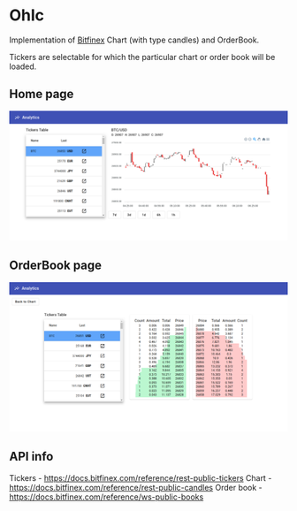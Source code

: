 # Ohlc

Implementation of [Bitfinex](https://trading.bitfinex.com/t?type=exchange) Chart (with type candles) and OrderBook.

Tickers are selectable for which the particular chart or order book will be loaded.

## Home page

![home-page](./images/home.png)

## OrderBook page

![order-book](./images/orderBook.png)

## API info

Tickers     - https://docs.bitfinex.com/reference/rest-public-tickers
Chart       - https://docs.bitfinex.com/reference/rest-public-candles
Order book  - https://docs.bitfinex.com/reference/ws-public-books
